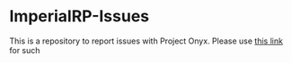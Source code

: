 # ImperialRP-Issues


This is a repository to report issues with Project Onyx. Please use [this link](https://github.com/Project-Onyx-IMPRP/ImperialRP-Issues/issues) for such
